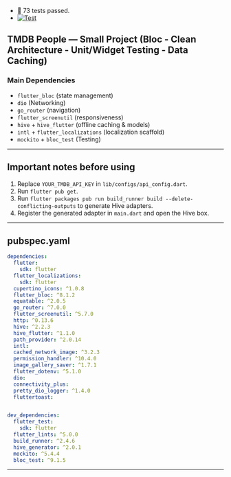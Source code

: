 - 🎉 73 tests passed.   
- [![Test](https://github.com/mo7amedaliEbaid/tmdb_people/actions/workflows/test.yml/badge.svg)](https://github.com/mo7amedaliEbaid/tmdb_people/actions/workflows/test.yml)

## TMDB People — Small Project (Bloc - Clean Architecture - Unit/Widget Testing - Data Caching)

### Main Dependencies
- `flutter_bloc` (state management)
- `dio` (Networking)
- `go_router` (navigation)
- `flutter_screenutil` (responsiveness)
- `hive` + `hive_flutter` (offline caching & models)
- `intl` + `flutter_localizations` (localization scaffold)
- `mockito` + `bloc_test` (Testing)

---

## Important notes before using
1. Replace `YOUR_TMDB_API_KEY` in `lib/configs/api_config.dart`.
2. Run `flutter pub get`.
3. Run `flutter packages pub run build_runner build --delete-conflicting-outputs` to generate Hive adapters.
4. Register the generated adapter in `main.dart` and open the Hive box.

---

## pubspec.yaml
```yaml
dependencies:
  flutter:
    sdk: flutter
  flutter_localizations:
    sdk: flutter
  cupertino_icons: ^1.0.8
  flutter_bloc: ^8.1.2
  equatable: ^2.0.5
  go_router: ^7.0.0
  flutter_screenutil: ^5.7.0
  http: ^0.13.6
  hive: ^2.2.3
  hive_flutter: ^1.1.0
  path_provider: ^2.0.14
  intl:
  cached_network_image: ^3.2.3
  permission_handler: ^10.4.0
  image_gallery_saver: ^1.7.1
  flutter_dotenv: ^5.1.0
  dio:
  connectivity_plus:
  pretty_dio_logger: ^1.4.0
  fluttertoast:


dev_dependencies:
  flutter_test:
    sdk: flutter
  flutter_lints: ^5.0.0
  build_runner: ^2.4.6
  hive_generator: ^2.0.1
  mockito: ^5.4.4
  bloc_test: ^9.1.5
```

---
